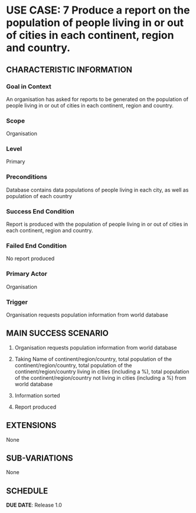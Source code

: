 # USE CASE: 7 Produce a report on the population of people living in or out of cities in each continent, region and country.


## CHARACTERISTIC INFORMATION

### Goal in Context

An organisation has asked for reports to be generated on the population of people living in or out of cities in each continent, region and country.

### Scope

Organisation

### Level

Primary

### Preconditions

Database contains data populations of people living in each city, as well as population of each country

### Success End Condition

Report is produced with the population of people living in or out of cities in each continent, region and country.

### Failed End Condition

No report produced

### Primary Actor

Organisation

### Trigger

Organisation requests population information from world database

## MAIN SUCCESS SCENARIO


1. Organisation requests population information from world database

2. Taking Name of continent/region/country, total population of the continent/region/country, total population of the continent/region/country living in cities (including a %), total population of the continent/region/country not living in cities (including a %) from world database

3. Information sorted

4. Report produced

## EXTENSIONS

None

## SUB-VARIATIONS

None

## SCHEDULE

**DUE DATE**: Release 1.0
